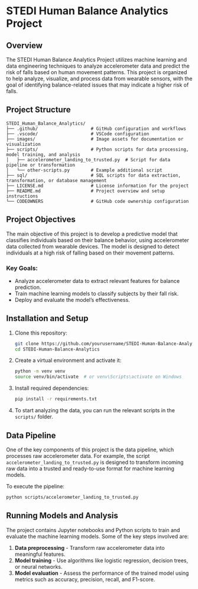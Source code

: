 
# STEDI Human Balance Analytics Project

## Overview

The STEDI Human Balance Analytics Project utilizes machine learning and data engineering techniques to analyze accelerometer data and predict the risk of falls based on human movement patterns. This project is organized to help analyze, visualize, and process data from wearable sensors, with the goal of identifying balance-related issues that may indicate a higher risk of falls.

## Project Structure

```
STEDI_Human_Balance_Analytics/
├── .github/                    # GitHub configuration and workflows
├── .vscode/                    # VSCode configuration
├── images/                     # Image assets for documentation or visualization
├── scripts/                    # Python scripts for data processing, model training, and analysis
│   ├── accelerometer_landing_to_trusted.py  # Script for data pipeline or transformation
│   └── other-scripts.py        # Example additional script
├── sql/                        # SQL scripts for data extraction, transformation, or database management
├── LICENSE.md                  # License information for the project
├── README.md                   # Project overview and setup instructions
└── CODEOWNERS                  # GitHub code ownership configuration
```

## Project Objectives

The main objective of this project is to develop a predictive model that classifies individuals based on their balance behavior, using accelerometer data collected from wearable devices. The model is designed to detect individuals at a high risk of falling based on their movement patterns.

### Key Goals:
- Analyze accelerometer data to extract relevant features for balance prediction.
- Train machine learning models to classify subjects by their fall risk.
- Deploy and evaluate the model’s effectiveness.

## Installation and Setup

1. Clone this repository:
   ```bash
   git clone https://github.com/yourusername/STEDI-Human-Balance-Analytics.git
   cd STEDI-Human-Balance-Analytics
   ```

2. Create a virtual environment and activate it:
   ```bash
   python -m venv venv
   source venv/bin/activate  # or venv\Scripts\activate on Windows
   ```

3. Install required dependencies:
   ```bash
   pip install -r requirements.txt
   ```

4. To start analyzing the data, you can run the relevant scripts in the `scripts/` folder.

## Data Pipeline

One of the key components of this project is the data pipeline, which processes raw accelerometer data. For example, the script `accelerometer_landing_to_trusted.py` is designed to transform incoming raw data into a trusted and ready-to-use format for machine learning models.

To execute the pipeline:
```bash
python scripts/accelerometer_landing_to_trusted.py
```

## Running Models and Analysis

The project contains Jupyter notebooks and Python scripts to train and evaluate the machine learning models. Some of the key steps involved are:

1. **Data preprocessing** - Transform raw accelerometer data into meaningful features.
2. **Model training** - Use algorithms like logistic regression, decision trees, or neural networks.
3. **Model evaluation** - Assess the performance of the trained model using metrics such as accuracy, precision, recall, and F1-score.

